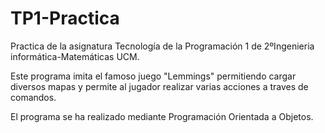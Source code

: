 # TP1-Practica

Practica de la asignatura Tecnología de la Programación 1 de 2ºIngenieria informática-Matemáticas UCM.

Este programa imita el famoso juego "Lemmings" permitiendo cargar diversos mapas y permite al jugador realizar varias acciones a traves de comandos.

El programa se ha realizado mediante Programación Orientada a Objetos.
